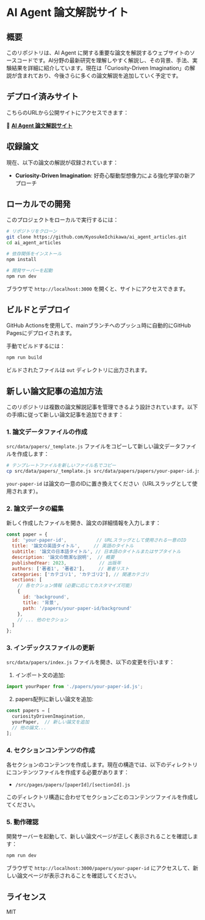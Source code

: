 # AI Agent 論文解説サイト

## 概要

このリポジトリは、AI Agent に関する重要な論文を解説するウェブサイトのソースコードです。AI分野の最新研究を理解しやすく解説し、その背景、手法、実験結果を詳細に紹介しています。現在は「Curiosity-Driven Imagination」の解説が含まれており、今後さらに多くの論文解説を追加していく予定です。

## デプロイ済みサイト

こちらのURLから公開サイトにアクセスできます：

🔗 **[AI Agent 論文解説サイト](https://kyosukeichikawa.github.io/ai_agent_articles/)**

## 収録論文

現在、以下の論文の解説が収録されています：

- **Curiosity-Driven Imagination**: 好奇心駆動型想像力による強化学習の新アプローチ

## ローカルでの開発

このプロジェクトをローカルで実行するには：

```bash
# リポジトリをクローン
git clone https://github.com/KyosukeIchikawa/ai_agent_articles.git
cd ai_agent_articles

# 依存関係をインストール
npm install

# 開発サーバーを起動
npm run dev
```

ブラウザで `http://localhost:3000` を開くと、サイトにアクセスできます。

## ビルドとデプロイ

GitHub Actionsを使用して、mainブランチへのプッシュ時に自動的にGitHub Pagesにデプロイされます。

手動でビルドするには：

```bash
npm run build
```

ビルドされたファイルは `out` ディレクトリに出力されます。

## 新しい論文記事の追加方法

このリポジトリは複数の論文解説記事を管理できるよう設計されています。以下の手順に従って新しい論文記事を追加できます：

### 1. 論文データファイルの作成

`src/data/papers/_template.js` ファイルをコピーして新しい論文データファイルを作成します：

```bash
# テンプレートファイルを新しいファイル名でコピー
cp src/data/papers/_template.js src/data/papers/papers/your-paper-id.js
```

`your-paper-id` は論文の一意のIDに置き換えてください（URLスラッグとして使用されます）。

### 2. 論文データの編集

新しく作成したファイルを開き、論文の詳細情報を入力します：

```javascript
const paper = {
  id: 'your-paper-id',           // URLスラッグとして使用される一意のID
  title: '論文の英語タイトル',     // 英語のタイトル
  subtitle: '論文の日本語タイトル', // 日本語のタイトルまたはサブタイトル
  description: '論文の簡潔な説明',  // 概要
  publishedYear: 2023,            // 出版年
  authors: ['著者1', '著者2'],     // 著者リスト
  categories: ['カテゴリ1', 'カテゴリ2'], // 関連カテゴリ
  sections: [
    // 各セクション情報（必要に応じてカスタマイズ可能）
    {
      id: 'background',
      title: '背景',
      path: '/papers/your-paper-id/background'
    },
    // ... 他のセクション
  ]
};
```

### 3. インデックスファイルの更新

`src/data/papers/index.js` ファイルを開き、以下の変更を行います：

1. インポート文の追加:
```javascript
import yourPaper from './papers/your-paper-id.js';
```

2. papers配列に新しい論文を追加:
```javascript
const papers = [
  curiosityDrivenImagination,
  yourPaper,  // 新しい論文を追加
  // 他の論文...
];
```

### 4. セクションコンテンツの作成

各セクションのコンテンツを作成します。現在の構造では、以下のディレクトリにコンテンツファイルを作成する必要があります：

- `/src/pages/papers/[paperId]/[sectionId].js`

このディレクトリ構造に合わせてセクションごとのコンテンツファイルを作成してください。

### 5. 動作確認

開発サーバーを起動して、新しい論文ページが正しく表示されることを確認します：

```bash
npm run dev
```

ブラウザで `http://localhost:3000/papers/your-paper-id` にアクセスして、新しい論文ページが表示されることを確認してください。

## ライセンス

MIT